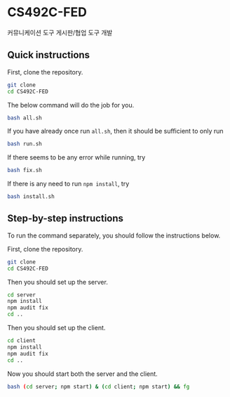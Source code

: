 # CS492C-FED
커뮤니케이션 도구 게시판/협업 도구 개발

## Quick instructions

First, clone the repository.
```bash
git clone 
cd CS492C-FED
```

The below command will do the job for you.
```bash
bash all.sh
```

If you have already once run `all.sh`,
then it should be sufficient to only run
```bash
bash run.sh
```

If there seems to be any error while running, try
```bash
bash fix.sh
```

If there is any need to run `npm install`, try
```bash
bash install.sh
```

## Step-by-step instructions

To run the command separately, you should follow the instructions below.

First, clone the repository.
```bash
git clone 
cd CS492C-FED
```

Then you should set up the server.
```bash
cd server
npm install
npm audit fix
cd ..
```

Then you should set up the client.
```bash
cd client
npm install
npm audit fix
cd ..
```

Now you should start both the server and the client.
```bash
bash (cd server; npm start) & (cd client; npm start) && fg
```